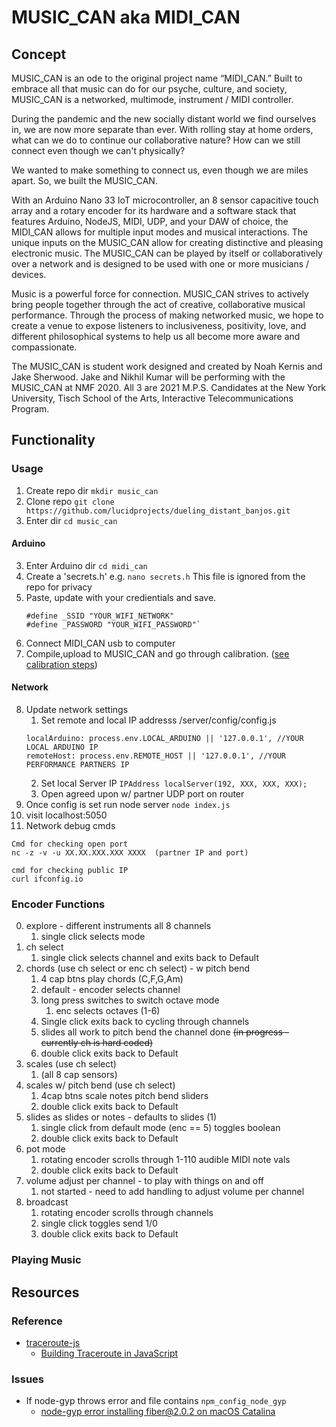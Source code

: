 # MUSIC_CAN aka MIDI_CAN

## Concept
MUSIC_CAN is an ode to the original project name “MIDI_CAN.”  Built to embrace all that music can do for our psyche, culture, and society,  MUSIC_CAN is a networked, multimode, instrument / MIDI controller.
 
During the pandemic and the new socially distant world we find ourselves in, we are now more separate than ever.  With rolling stay at home orders, what can we do to continue our collaborative nature?  How can we still connect even though we can't physically?
 
We wanted to make something to connect us, even though we are miles apart. So, we built the MUSIC_CAN. 
 
With an Arduino Nano 33 IoT microcontroller, an 8 sensor capacitive touch array and a rotary encoder for its hardware and a software stack that features Arduino, NodeJS, MIDI, UDP, and your DAW of choice, the MIDI_CAN allows for multiple input modes and musical interactions. The unique inputs on the MUSIC_CAN allow for creating distinctive and pleasing electronic music. The MUSIC_CAN can be played by itself or collaboratively over a network and is designed to be used with one or more musicians / devices. 
 
Music is a powerful force for connection. MUSIC_CAN strives to actively bring people together through the act of creative, collaborative musical performance. Through the process of making networked music, we hope to create a venue to expose listeners to inclusiveness, positivity, love, and different philosophical systems to help us all become more aware and compassionate.

The MUSIC_CAN is student work designed and created by Noah Kernis and Jake Sherwood. Jake and Nikhil Kumar will be performing with the MUSIC_CAN at NMF 2020. All 3 are 2021 M.P.S. Candidates at the New York University, Tisch School of the Arts, Interactive Telecommunications Program. 

## Functionality 

### Usage
1) Create repo dir ```mkdir music_can```
1) Clone repo ```git clone https://github.com/lucidprojects/dueling_distant_banjos.git```
2) Enter dir  ```cd music_can```

#### Arduino
3) Enter Arduino dir ```cd midi_can```
4) Create a 'secrets.h' e.g. ```nano secrets.h``` 
   This file is ignored from the repo for privacy
5) Paste, update with your credientials and save. 
     ```
     #define _SSID "YOUR_WIFI_NETWORK"
     #define _PASSWORD "YOUR_WIFI_PASSWORD"`
     ```
6) Connect MIDI_CAN usb to computer
7) Compile,upload to MUSIC_CAN and go through calibration. ([see calibration steps](#calibration)) 

#### Network
8) Update network settings 
     1) Set remote and local IP addresss /server/config/config.js
     ```
     localArduino: process.env.LOCAL_ARDUINO || '127.0.0.1', //YOUR LOCAL ARDUINO IP
	remoteHost: process.env.REMOTE_HOST || '127.0.0.1', //YOUR PERFORMANCE PARTNERS IP
     ```
     2) Set local Server IP 
     ```IPAddress localServer(192, XXX, XXX, XXX);```
     3) Open agreed upon w/ partner UDP port on router 
9) Once config is set run node server
```node index.js```
10) visit localhost:5050
11) Network debug cmds
```
Cmd for checking open port
nc -z -v -u XX.XX.XXX.XXX XXXX  (partner IP and port)

cmd for checking public IP 
curl ifconfig.io  
```


### Encoder Functions

0) explore - different instruments all 8 channels
     1) single click selects mode
1) ch select
     1) single click selects channel and exits back to Default
2) chords (use ch select or enc ch select) - w pitch bend
	1) 4 cap btns play chords (C,F,G,Am)	
     2) default - encoder selects channel 
     3) long press switches to switch octave mode
     	1) enc selects octaves (1-6)
     4) Single click exits back to cycling through channels
     5) slides all work to pitch bend the channel done <s>(in progress - currently ch is hard coded)</s>
     6) double click exits back to Default
3) scales (use ch select) 
	1) (all 8 cap sensors)
4) scales w/ pitch bend (use ch select)
	1) 4cap btns scale notes pitch bend sliders
     2) double click exits back to Default
5) slides as slides or notes - defaults to slides (1)
	1) single click from default mode (enc == 5) toggles boolean
	2) double click exits back to Default
6) pot mode
     1) rotating encoder scrolls through 1-110 audible MIDI note vals
     2) double click exits back to Default	
7) volume adjust per channel - to play with things on and off
	1) not started - need to add handling to adjust volume per channel
8) broadcast
  	1) rotating encoder scrolls through channels
     2) single click toggles send 1/0
     3) double click exits back to Default


### Playing Music




## Resources

### Reference

- [traceroute-js](https://github.com/frnkst/traceroute-js/blob/master/traceroute.js)
	- [Building Traceroute in JavaScript](https://medium.com/@frnkst_/building-traceroute-in-javascript-eea519385af1)

### Issues

- If node-gyp throws error and file contains `npm_config_node_gyp`
	- [node-gyp error installing fiber@2.0.2 on macOS Catalina](npm_config_node_gyp)
